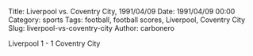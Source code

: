 Title: Liverpool vs. Coventry City, 1991/04/09
Date: 1991/04/09 00:00
Category: sports
Tags: football, football scores, Liverpool, Coventry City
Slug: liverpool-vs-coventry-city
Author: carbonero


Liverpool 1 - 1 Coventry City
